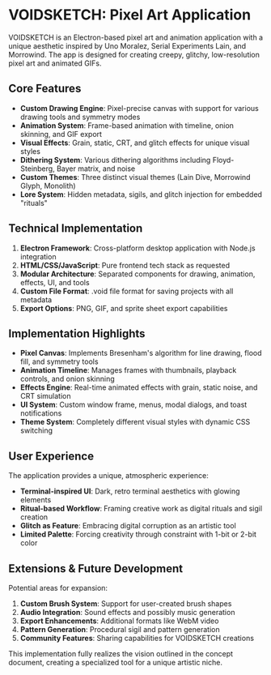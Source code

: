 # VOIDSKETCH: Pixel Art Application

VOIDSKETCH is an Electron-based pixel art and animation application with a unique aesthetic inspired by Uno Moralez, Serial Experiments Lain, and Morrowind. The app is designed for creating creepy, glitchy, low-resolution pixel art and animated GIFs.

## Core Features

- **Custom Drawing Engine**: Pixel-precise canvas with support for various drawing tools and symmetry modes
- **Animation System**: Frame-based animation with timeline, onion skinning, and GIF export
- **Visual Effects**: Grain, static, CRT, and glitch effects for unique visual styles
- **Dithering System**: Various dithering algorithms including Floyd-Steinberg, Bayer matrix, and noise
- **Custom Themes**: Three distinct visual themes (Lain Dive, Morrowind Glyph, Monolith)
- **Lore System**: Hidden metadata, sigils, and glitch injection for embedded "rituals"

## Technical Implementation

1. **Electron Framework**: Cross-platform desktop application with Node.js integration
2. **HTML/CSS/JavaScript**: Pure frontend tech stack as requested
3. **Modular Architecture**: Separated components for drawing, animation, effects, UI, and tools
4. **Custom File Format**: .void file format for saving projects with all metadata
5. **Export Options**: PNG, GIF, and sprite sheet export capabilities

## Implementation Highlights

- **Pixel Canvas**: Implements Bresenham's algorithm for line drawing, flood fill, and symmetry tools
- **Animation Timeline**: Manages frames with thumbnails, playback controls, and onion skinning
- **Effects Engine**: Real-time animated effects with grain, static noise, and CRT simulation
- **UI System**: Custom window frame, menus, modal dialogs, and toast notifications
- **Theme System**: Completely different visual styles with dynamic CSS switching

## User Experience

The application provides a unique, atmospheric experience:

- **Terminal-inspired UI**: Dark, retro terminal aesthetics with glowing elements
- **Ritual-based Workflow**: Framing creative work as digital rituals and sigil creation
- **Glitch as Feature**: Embracing digital corruption as an artistic tool
- **Limited Palette**: Forcing creativity through constraint with 1-bit or 2-bit color

## Extensions & Future Development

Potential areas for expansion:

1. **Custom Brush System**: Support for user-created brush shapes
2. **Audio Integration**: Sound effects and possibly music generation
3. **Export Enhancements**: Additional formats like WebM video
4. **Pattern Generation**: Procedural sigil and pattern generation
5. **Community Features**: Sharing capabilities for VOIDSKETCH creations

This implementation fully realizes the vision outlined in the concept document, creating a specialized tool for a unique artistic niche.
